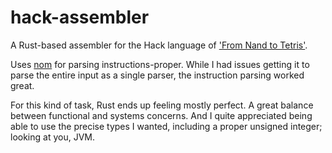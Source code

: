 # hack-assembler

A Rust-based assembler for the Hack language of ['From Nand to Tetris'](https://www.nand2tetris.org/).

Uses [nom](https://github.com/Geal/nom) for parsing instructions-proper. While I had issues getting it to parse the entire input as a single parser, the instruction parsing worked great.

For this kind of task, Rust ends up feeling mostly perfect. A great balance between functional and systems concerns. And I quite appreciated being able to use the precise types I wanted, including a proper unsigned integer; looking at you, JVM.
